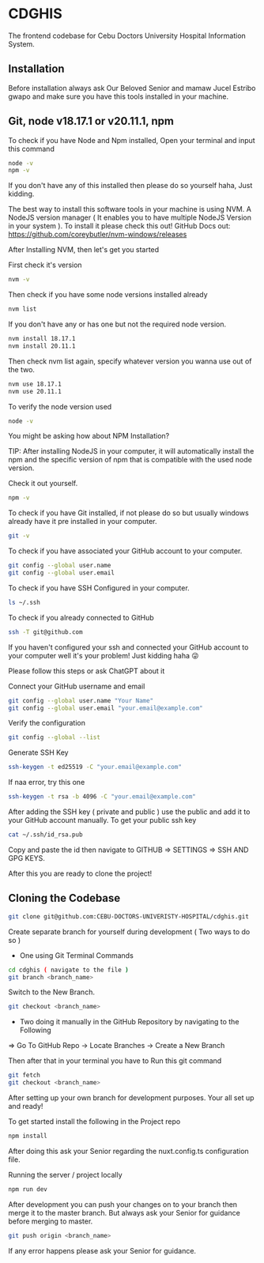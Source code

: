 
# CDGHIS

The frontend codebase for Cebu Doctors University Hospital Information System.




## Installation

Before installation always ask Our Beloved Senior and mamaw Jucel Estribo gwapo and make sure you have this tools installed in your machine.

## Git, node v18.17.1 or v20.11.1, npm

To check if you have Node and Npm installed, Open your terminal and input this command
```bash
node -v   
npm -v 
```
If you don't have any of this installed then please do so yourself haha, Just kidding.

The best way to install this software tools in your machine is using NVM. A NodeJS version manager ( It enables you to have multiple NodeJS Version in your system ). To install it please check this out! GitHub Docs out: 
https://github.com/coreybutler/nvm-windows/releases

After Installing NVM, then let's get you started 

First check it's version
```bash
nvm -v
```
Then check if you have some node versions installed already 
```bash
nvm list 
```
If you don't have any or has one but not the required node version.
```bash 
nvm install 18.17.1
nvm install 20.11.1
```
Then check nvm list again, specify whatever version you wanna use out of the two. 
```bash 
nvm use 18.17.1
nvm use 20.11.1
```
To verify the node version used 
```bash
node -v 
```

You might be asking how about NPM Installation? 

TIP: After installing NodeJS in your computer, it will automatically install the npm and the specific version of npm that is compatible with the used node version. 

Check it out yourself. 
```bash
npm -v 
```

To check if you have Git installed, if not please do so but usually windows already have it pre installed in your computer.
```bash
git -v 
```
To check if you have associated your GitHub account to your computer.
```bash
git config --global user.name
git config --global user.email
```
To check if you have SSH Configured in your computer.
```bash
ls ~/.ssh
```
To check if you already connected to GitHub
```bash
ssh -T git@github.com
```

If you haven't configured your ssh and connected your GitHub account to your computer well it's your problem! Just kidding haha 😜

Please follow this steps or ask ChatGPT about it

Connect your GitHub username and email
```bash
git config --global user.name "Your Name"
git config --global user.email "your.email@example.com"
```
Verify the configuration
```bash
git config --global --list
```
Generate SSH Key
```bash
ssh-keygen -t ed25519 -C "your.email@example.com"
```
If naa error, try this one 
```bash
ssh-keygen -t rsa -b 4096 -C "your.email@example.com"
```
After adding the SSH key ( private and public ) use the public and add it to your GitHub account manually. To get your public ssh key 
```bash
cat ~/.ssh/id_rsa.pub
```
Copy and paste the id then navigate to GITHUB => SETTINGS => SSH AND GPG KEYS.

After this you are ready to clone the project!

## Cloning the Codebase

```bash
git clone git@github.com:CEBU-DOCTORS-UNIVERISTY-HOSPITAL/cdghis.git
```

Create separate branch for yourself during development ( Two ways to do so )

- One using Git Terminal Commands
```bash
cd cdghis ( navigate to the file )
git branch <branch_name>
```
Switch to the New Branch.
```bash
git checkout <branch_name>
```
- Two doing it manually in the GitHub Repository by navigating to the Following

=> Go To GitHub Repo -> Locate Branches -> Create a New Branch 

Then after that in your terminal you have to Run this git command 

```bash
git fetch
git checkout <branch_name>
```

After setting up your own branch for development purposes. Your all set up and ready! 

To get started install the following in the Project repo
```bash
npm install 
```

After doing this ask your Senior regarding the nuxt.config.ts configuration file.

Running the server / project locally
```bash
npm run dev
```

After development you can push your changes on to your branch then merge it to the master branch. But always ask your Senior for guidance before merging to master.
```bash
git push origin <branch_name>
```
If any error happens please ask your Senior for guidance.
